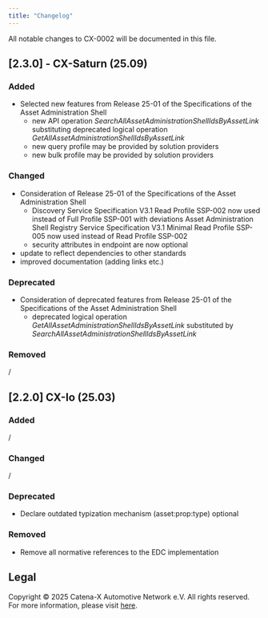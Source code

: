 ```yaml
---
title: "Changelog"
---
```


All notable changes to CX-0002 will be documented in this file.

## [2.3.0] - CX-Saturn (25.09)

### Added

- Selected new features from Release 25-01 of the Specifications of the Asset Administration Shell
  - new API operation *SearchAllAssetAdministrationShellIdsByAssetLink* substituting deprecated logical operation *GetAllAssetAdministrationShellIdsByAssetLink*
  - new query profile may be provided by solution providers
  - new bulk profile may be provided by solution providers

### Changed

- Consideration of Release 25-01 of the Specifications of the Asset Administration Shell
  - Discovery Service Specification V3.1 Read Profile SSP-002 now used instead of Full Profile SSP-001 with deviations Asset Administration Shell Registry Service Specification V3.1 Minimal Read Profile SSP-005 now used instead of Read Profile SSP-002
  - security attributes in endpoint are now optional
- update to reflect dependencies to other standards
- improved documentation (adding links etc.)

### Deprecated

- Consideration of deprecated features from Release 25-01 of the Specifications of the Asset Administration Shell
  - deprecated logical operation *GetAllAssetAdministrationShellIdsByAssetLink* substituted by *SearchAllAssetAdministrationShellIdsByAssetLink*

### Removed

/

## [2.2.0] CX-Io (25.03)

### Added

/

### Changed

/

### Deprecated

- Declare outdated typization mechanism (asset:prop:type) optional

### Removed

- Remove all normative references to the EDC implementation

## Legal

Copyright © 2025 Catena-X Automotive Network e.V. All rights reserved. For more information, please visit [here](/copyright).
